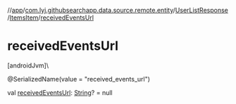 //[app](../../../../index.md)/[com.lyj.githubsearchapp.data.source.remote.entity](../../index.md)/[UserListResponse](../index.md)/[ItemsItem](index.md)/[receivedEventsUrl](received-events-url.md)

# receivedEventsUrl

[androidJvm]\

@SerializedName(value = "received_events_url")

val [receivedEventsUrl](received-events-url.md): [String](https://kotlinlang.org/api/latest/jvm/stdlib/kotlin/-string/index.html)? = null

